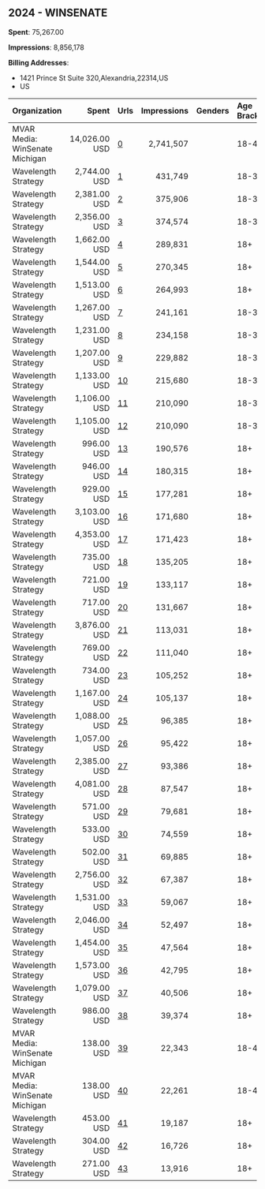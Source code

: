 ## 2024 - WINSENATE 
**Spent**: 75,267.00

**Impressions**: 8,856,178

**Billing Addresses**: 
- 1421 Prince St Suite 320,Alexandria,22314,US
- US

|Organization|Spent|Urls|Impressions|Genders|Age Brackets|Country Codes|Billing Addresses|
|:---|---:|:---|---:|:---|:---|:---|:---|
|MVAR Media: WinSenate Michigan|14,026.00 USD|[0](https://www.snap.com/political-ads/asset/9ff9d3b5337068bc4a056005782e03e68a501db1a72dfe0d92c44d625a23e382?mediaType=jpg)|2,741,507||18-45|united states|1421 Prince St Suite 320,Alexandria,22314,US|
|Wavelength Strategy|2,744.00 USD|[1](https://www.snap.com/political-ads/asset/5aa122bd65c16ab885a7d48e25cb48a8b961f9e83697939cf1508bc639f770c3?mediaType=jpg)|431,749||18-34|united states|US|
|Wavelength Strategy|2,381.00 USD|[2](https://www.snap.com/political-ads/asset/0836cb503592ec710c53c0b43b49cabe46339616cf2024dc3d414308cb5b2159?mediaType=mp4)|375,906||18-34|united states|US|
|Wavelength Strategy|2,356.00 USD|[3](https://www.snap.com/political-ads/asset/9be8004153525bec310d6afe29f0e8c231826fc08ed595250509451412997b49?mediaType=mp4)|374,574||18-34|united states|US|
|Wavelength Strategy|1,662.00 USD|[4](https://www.snap.com/political-ads/asset/5f93f985472a50bd22e85568c5d4867cd5635cd11ecf093bb1b35922292fdefd?mediaType=jpeg)|289,831||18+|united states|US|
|Wavelength Strategy|1,544.00 USD|[5](https://www.snap.com/political-ads/asset/9673e4a1d75b2804b6784f6cdbddceb13a6fa533a8b30039888af49517477f87?mediaType=mp4)|270,345||18+|united states|US|
|Wavelength Strategy|1,513.00 USD|[6](https://www.snap.com/political-ads/asset/9d70ce95cc2dcb3552af455823f1d3b035e390f42d7d2968262ce89ae37f8aef?mediaType=mp4)|264,993||18+|united states|US|
|Wavelength Strategy|1,267.00 USD|[7](https://www.snap.com/political-ads/asset/5aa122bd65c16ab885a7d48e25cb48a8b961f9e83697939cf1508bc639f770c3?mediaType=jpg)|241,161||18-34|united states|US|
|Wavelength Strategy|1,231.00 USD|[8](https://www.snap.com/political-ads/asset/9be8004153525bec310d6afe29f0e8c231826fc08ed595250509451412997b49?mediaType=mp4)|234,158||18-34|united states|US|
|Wavelength Strategy|1,207.00 USD|[9](https://www.snap.com/political-ads/asset/0836cb503592ec710c53c0b43b49cabe46339616cf2024dc3d414308cb5b2159?mediaType=mp4)|229,882||18-34|united states|US|
|Wavelength Strategy|1,133.00 USD|[10](https://www.snap.com/political-ads/asset/0836cb503592ec710c53c0b43b49cabe46339616cf2024dc3d414308cb5b2159?mediaType=mp4)|215,680||18-34|united states|US|
|Wavelength Strategy|1,106.00 USD|[11](https://www.snap.com/political-ads/asset/5aa122bd65c16ab885a7d48e25cb48a8b961f9e83697939cf1508bc639f770c3?mediaType=jpg)|210,090||18-34|united states|US|
|Wavelength Strategy|1,105.00 USD|[12](https://www.snap.com/political-ads/asset/9be8004153525bec310d6afe29f0e8c231826fc08ed595250509451412997b49?mediaType=mp4)|210,090||18-34|united states|US|
|Wavelength Strategy|996.00 USD|[13](https://www.snap.com/political-ads/asset/9673e4a1d75b2804b6784f6cdbddceb13a6fa533a8b30039888af49517477f87?mediaType=mp4)|190,576||18+|united states|US|
|Wavelength Strategy|946.00 USD|[14](https://www.snap.com/political-ads/asset/9d70ce95cc2dcb3552af455823f1d3b035e390f42d7d2968262ce89ae37f8aef?mediaType=mp4)|180,315||18+|united states|US|
|Wavelength Strategy|929.00 USD|[15](https://www.snap.com/political-ads/asset/5f93f985472a50bd22e85568c5d4867cd5635cd11ecf093bb1b35922292fdefd?mediaType=jpeg)|177,281||18+|united states|US|
|Wavelength Strategy|3,103.00 USD|[16](https://www.snap.com/political-ads/asset/0836cb503592ec710c53c0b43b49cabe46339616cf2024dc3d414308cb5b2159?mediaType=mp4)|171,680||18+|united states|US|
|Wavelength Strategy|4,353.00 USD|[17](https://www.snap.com/political-ads/asset/6b800b3478529ded9362d8d7f3c9c3f0cde729ffd2f25b3477f9e6463e7d97c9?mediaType=mp4)|171,423||18+|united states|US|
|Wavelength Strategy|735.00 USD|[18](https://www.snap.com/political-ads/asset/9673e4a1d75b2804b6784f6cdbddceb13a6fa533a8b30039888af49517477f87?mediaType=mp4)|135,205||18+|united states|US|
|Wavelength Strategy|721.00 USD|[19](https://www.snap.com/political-ads/asset/9d70ce95cc2dcb3552af455823f1d3b035e390f42d7d2968262ce89ae37f8aef?mediaType=mp4)|133,117||18+|united states|US|
|Wavelength Strategy|717.00 USD|[20](https://www.snap.com/political-ads/asset/5f93f985472a50bd22e85568c5d4867cd5635cd11ecf093bb1b35922292fdefd?mediaType=jpeg)|131,667||18+|united states|US|
|Wavelength Strategy|3,876.00 USD|[21](https://www.snap.com/political-ads/asset/9be8004153525bec310d6afe29f0e8c231826fc08ed595250509451412997b49?mediaType=mp4)|113,031||18+|united states|US|
|Wavelength Strategy|769.00 USD|[22](https://www.snap.com/political-ads/asset/fe170c711d93843805384d9b4665c6bb389d8cd71b25f12d0c6622ac661e0189?mediaType=mp4)|111,040||18+|united states|US|
|Wavelength Strategy|734.00 USD|[23](https://www.snap.com/political-ads/asset/e58f343d92e3b5b529fbfaba9bbc18a5f40dec063afe8c0d93b0f12b8727b0d9?mediaType=jpg)|105,252||18+|united states|US|
|Wavelength Strategy|1,167.00 USD|[24](https://www.snap.com/political-ads/asset/fe170c711d93843805384d9b4665c6bb389d8cd71b25f12d0c6622ac661e0189?mediaType=mp4)|105,137||18+|united states|US|
|Wavelength Strategy|1,088.00 USD|[25](https://www.snap.com/political-ads/asset/e58f343d92e3b5b529fbfaba9bbc18a5f40dec063afe8c0d93b0f12b8727b0d9?mediaType=jpg)|96,385||18+|united states|US|
|Wavelength Strategy|1,057.00 USD|[26](https://www.snap.com/political-ads/asset/46968bb8ec189e7c43076368f0bcb414b0cb340c01ae59cb30f68684c5c5fcdd?mediaType=mp4)|95,422||18+|united states|US|
|Wavelength Strategy|2,385.00 USD|[27](https://www.snap.com/political-ads/asset/6e3c901538dd054cc02f7fd63dacce64c9ad9af157a32889ea0a74657da4330c?mediaType=mp4)|93,386||18+|united states|US|
|Wavelength Strategy|4,081.00 USD|[28](https://www.snap.com/political-ads/asset/9be8004153525bec310d6afe29f0e8c231826fc08ed595250509451412997b49?mediaType=mp4)|87,547||18+|united states|US|
|Wavelength Strategy|571.00 USD|[29](https://www.snap.com/political-ads/asset/fe170c711d93843805384d9b4665c6bb389d8cd71b25f12d0c6622ac661e0189?mediaType=mp4)|79,681||18+|united states|US|
|Wavelength Strategy|533.00 USD|[30](https://www.snap.com/political-ads/asset/46968bb8ec189e7c43076368f0bcb414b0cb340c01ae59cb30f68684c5c5fcdd?mediaType=mp4)|74,559||18+|united states|US|
|Wavelength Strategy|502.00 USD|[31](https://www.snap.com/political-ads/asset/e58f343d92e3b5b529fbfaba9bbc18a5f40dec063afe8c0d93b0f12b8727b0d9?mediaType=jpg)|69,885||18+|united states|US|
|Wavelength Strategy|2,756.00 USD|[32](https://www.snap.com/political-ads/asset/9be8004153525bec310d6afe29f0e8c231826fc08ed595250509451412997b49?mediaType=mp4)|67,387||18+|united states|US|
|Wavelength Strategy|1,531.00 USD|[33](https://www.snap.com/political-ads/asset/0836cb503592ec710c53c0b43b49cabe46339616cf2024dc3d414308cb5b2159?mediaType=mp4)|59,067||18+|united states|US|
|Wavelength Strategy|2,046.00 USD|[34](https://www.snap.com/political-ads/asset/ee8faf92c84499aecac0496828ed59a2b12dfd96ca5bc5eb7f0d7efa9accad76?mediaType=mp4)|52,497||18+|united states|US|
|Wavelength Strategy|1,454.00 USD|[35](https://www.snap.com/political-ads/asset/2b70f8ac15245616e46614e0f9882dabcde07473dd0b05e3e7ae10afd876dd92?mediaType=mp4)|47,564||18+|united states|US|
|Wavelength Strategy|1,573.00 USD|[36](https://www.snap.com/political-ads/asset/d804140444c4bf74a61281b54c355087c79ce9bebfaaa7b24e00e55ba5ccba9a?mediaType=mp4)|42,795||18+|united states|US|
|Wavelength Strategy|1,079.00 USD|[37](https://www.snap.com/political-ads/asset/0836cb503592ec710c53c0b43b49cabe46339616cf2024dc3d414308cb5b2159?mediaType=mp4)|40,506||18+|united states|US|
|Wavelength Strategy|986.00 USD|[38](https://www.snap.com/political-ads/asset/3cc0e381cd06dcf3a4a80b51830a056294ac34a720dd2d3c034f35d9f68ae018?mediaType=mp4)|39,374||18+|united states|US|
|MVAR Media: WinSenate Michigan|138.00 USD|[39](https://www.snap.com/political-ads/asset/e98dcffded6773a4a95f4eb1f8831a342b6f6d8d705764bcdfc8af630aaef662?mediaType=jpg)|22,343||18-45|united states|1421 Prince St Suite 320,Alexandria,22314,US|
|MVAR Media: WinSenate Michigan|138.00 USD|[40](https://www.snap.com/political-ads/asset/1ba191538260123393f31687b6eaf395ec64b1a20861f4722b79f97ed2c8c493?mediaType=jpg)|22,261||18-45|united states|1421 Prince St Suite 320,Alexandria,22314,US|
|Wavelength Strategy|453.00 USD|[41](https://www.snap.com/political-ads/asset/5aa122bd65c16ab885a7d48e25cb48a8b961f9e83697939cf1508bc639f770c3?mediaType=jpg)|19,187||18+|united states|US|
|Wavelength Strategy|304.00 USD|[42](https://www.snap.com/political-ads/asset/5aa122bd65c16ab885a7d48e25cb48a8b961f9e83697939cf1508bc639f770c3?mediaType=jpg)|16,726||18+|united states|US|
|Wavelength Strategy|271.00 USD|[43](https://www.snap.com/political-ads/asset/5aa122bd65c16ab885a7d48e25cb48a8b961f9e83697939cf1508bc639f770c3?mediaType=jpg)|13,916||18+|united states|US|
